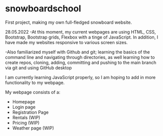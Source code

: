 # snowboardschool
First project, making my own full-fledged snowboard website. 

28.05.2022
-At this moment, my current webpages are using HTML, CSS, Bootstrap, Bootstrap grids, Flexbox with a tinge of JavaScript. In addition, I have made my websites responsive to various screen sizes.

-Also familiarized myself with Github and git; learning the basics of the command line and navigating through directories, as well learning how to create repos, cloning, adding, committing and pushing to the main branch via git and using GitHub desktop


I am currently learning JavaScript properly, so I am hoping to add in more functionality to my webpage.

My webpage consists of a:
- Homepage
- Login page
- Registration Page
- Rentals (WIP)
- Pricing (WIP)
- Weather page (WIP)
